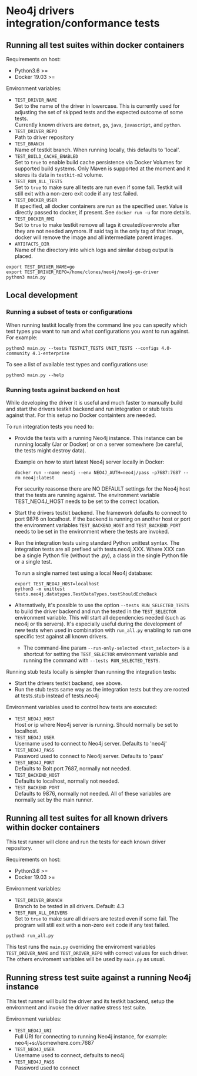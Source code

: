 
# Neo4j drivers integration/conformance tests

## Running all test suites within docker containers

Requirements on host:
  * Python3.6 >=
  * Docker 19.03 >=

Environment variables:
  * `TEST_DRIVER_NAME`  
    Set to the name of the driver in lowercase. This is currently used for
    adjusting the set of skipped tests and the expected outcome of some tests.  
    Currently known drivers are `dotnet`, `go`, `java`, `javascript`, and 
    `python`.
  * `TEST_DRIVER_REPO`  
    Path to driver repository
  * `TEST_BRANCH`  
    Name of testkit branch. When running locally, this defaults to 'local'.
  * `TEST_BUILD_CACHE_ENABLED`  
    Set to `true` to enable build cache persistence via Docker Volumes for 
    supported build systems. Only Maven is supported at the moment and it stores
    its data in `testkit-m2` volume.
  * `TEST_RUN_ALL_TESTS`  
    Set to `true` to make sure all tests are run even if some fail. Testkit will
    still exit with a non-zero exit code if any test failed.
  * `TEST_DOCKER_USER`  
    If specified, all docker containers are run as the specified user. Value is
    directly passed to docker, if present. See `docker run -u` for more details.
  * `TEST_DOCKER_RMI`  
    Set to `true` to make testkit remove all tags it created/overwrote after
    they are not needed anymore. If said tag is the only tag of that image,
    docker will remove the image and all intermediate parent images.
  * `ARTIFACTS_DIR`  
    Name of the directory into which logs and similar debug output is placed.

```console
export TEST_DRIVER_NAME=go
export TEST_DRIVER_REPO=/home/clones/neo4j/neo4j-go-driver
python3 main.py
```

## Local development

### Running a subset of tests or configurations

When running testkit locally from the command line you can specify which test 
types you want to run and what configurations you want to run against. 
For example:
```console
python3 main.py --tests TESTKIT_TESTS UNIT_TESTS --configs 4.0-community 4.1-enterprise
```

To see a list of available test types and configurations use:

```
python3 main.py --help
```

### Running tests against backend on host

While developing the driver it is useful and much faster to manually build and
start the drivers testkit backend and run integration or stub tests against
that. For this setup no Docker containters are needed.

To run integration tests you need to:
  * Provide the tests with a running Neo4j instance. This instance can be
    running locally (Jar or Docker) or on a server somewhere (be careful, the
    tests might destroy data).

    Example on how to start latest Neo4j server locally in Docker:
    ```console
    docker run --name neo4j --env NEO4J_AUTH=neo4j/pass -p7687:7687 --rm neo4j:latest
    ```

    For security reasonse there are NO DEFAULT settings for the Neo4j host that
    the tests are running against. The environment variable TEST_NEO4J_HOST 
    needs to be set to the correct location.

  * Start the drivers testkit backend.
    The framework defaults to connect to port 9876 on localhost. If the backend
    is running on another host or port the environment variables 
    `TEST_BACKEND_HOST` and `TEST_BACKEND_PORT` needs to be set in the
    environment where the tests are invoked.

  * Run the integration tests using standard Python unittest syntax. The 
    integration tests are all prefixed with tests.neo4j.XXX. Where XXX can be a
    single Python file (without the .py), a class in the single Python file or a
    single test.

    To run a single named test using a local Neo4j database:
    ```console
    export TEST_NEO4J_HOST=localhost
    python3 -m unittest tests.neo4j.datatypes.TestDataTypes.testShouldEchoBack
    ```
  
  * Alternatively, it's possible to use the option `--tests RUN_SELECTED_TESTS`
    to build the driver backend and run the tested in the `TEST_SELECTOR`
    environment variable. This will start all dependencies needed (such as neo4j
    or tls servers). It's especially useful during the development of new tests 
    when used in combination with `run_all.py` enabling to run one specific test
    against all known drivers.
    * The command-line param `--run-only-selected <test_selector>` is a shortcut
      for setting the `TEST_SELECTOR` environment variable and running the 
      command with `--tests RUN_SELECTED_TESTS`.

Running stub tests locally is simpler than running the integration tests:
  * Start the drivers testkit backend, see above.
  * Run the stub tests same way as the integration tests but they are rooted at
    tests.stub instead of tests.neo4j

Environment variables used to control how tests are executed:
  * `TEST_NEO4J_HOST`  
    Host or ip where Neo4j server is running.
    Should normally be set to localhost.
  * `TEST_NEO4J_USER`  
    Username used to connect to Neo4j server.
    Defaults to 'neo4j'
  * `TEST_NEO4J_PASS`  
    Password used to connect to Neo4j server.
    Defaults to 'pass'
  * `TEST_NEO4J_PORT`  
    Defaults to Bolt port 7687, normally not needed.
  * `TEST_BACKEND_HOST`  
    Defaults to localhost, normally not needed.
  * `TEST_BACKEND_PORT`  
    Defaults to 9876, normally not needed.
All of these variables are normally set by the main runner.

## Running all test suites for all known drivers within docker containers 

This test runner will clone and run the tests for each known driver repository. 

Requirements on host:

  * Python3.6 >=
  * Docker 19.03 >=

Environment variables:
  * `TEST_DRIVER_BRANCH`  
    Branch to be tested in all drivers. Default: 4.3
  * `TEST_RUN_ALL_DRIVERS`  
    Set to `true` to make sure all drivers are tested even if some fail. The
    program will still exit with a non-zero exit code if any test failed.

```console
python3 run_all.py
```

This test runs the `main.py` overriding the enviroment variables 
`TEST_DRIVER_NAME` and `TEST_DRIVER_REPO` with correct values for each driver. 
The others enviroment variables will be used by `main.py` as usual.

## Running stress test suite against a running Neo4j instance

This test runner will build the driver and its testkit backend, setup the 
environment and invoke the driver native stress test suite.

Environment variables:
  * `TEST_NEO4J_URI`  
    Full URI for connecting to running Neo4j instance, for example:
      neo4j+s://somewhere.com:7687
  * `TEST_NEO4J_USER`  
    Username used to connect, defaults to neo4j
  * `TEST_NEO4J_PASS`  
    Password used to connect
